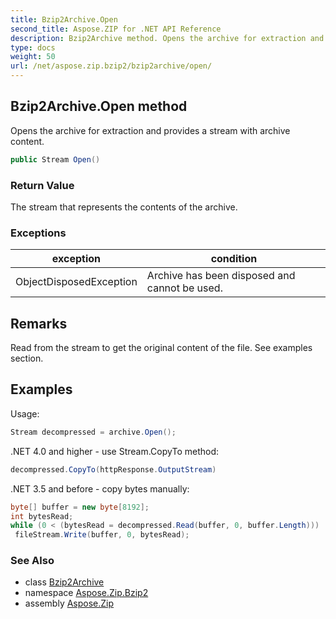 ```yaml
---
title: Bzip2Archive.Open
second_title: Aspose.ZIP for .NET API Reference
description: Bzip2Archive method. Opens the archive for extraction and provides a stream with archive content
type: docs
weight: 50
url: /net/aspose.zip.bzip2/bzip2archive/open/
---
```

## Bzip2Archive.Open method

Opens the archive for extraction and provides a stream with archive content.

```csharp
public Stream Open()
```

### Return Value

The stream that represents the contents of the archive.

### Exceptions

| exception | condition |
| --- | --- |
| ObjectDisposedException | Archive has been disposed and cannot be used. |

## Remarks

Read from the stream to get the original content of the file. See examples section.

## Examples

Usage:

```csharp
Stream decompressed = archive.Open();
```

.NET 4.0 and higher - use Stream.CopyTo method:

```csharp
decompressed.CopyTo(httpResponse.OutputStream)
```

.NET 3.5 and before - copy bytes manually:

```csharp
byte[] buffer = new byte[8192];
int bytesRead;
while (0 < (bytesRead = decompressed.Read(buffer, 0, buffer.Length)))
 fileStream.Write(buffer, 0, bytesRead);
```

### See Also

* class [Bzip2Archive](../)
* namespace [Aspose.Zip.Bzip2](../../bzip2archive/)
* assembly [Aspose.Zip](../../../)


